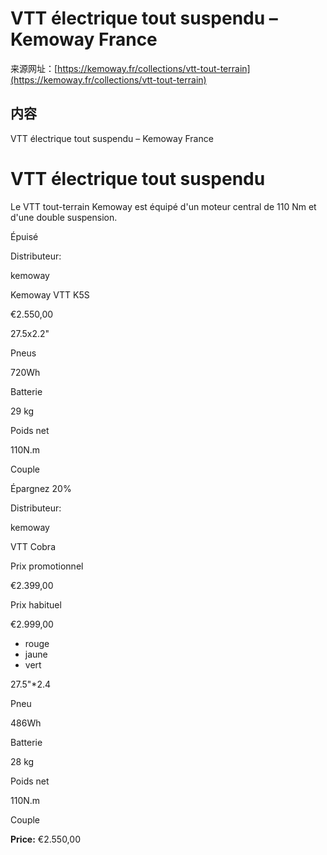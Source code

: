 # VTT électrique tout suspendu – Kemoway France

来源网址：[https://kemoway.fr/collections/vtt-tout-terrain](https://kemoway.fr/collections/vtt-tout-terrain)

## 内容

<link rel="stylesheet" href="/assets/css/markdown.css">

VTT électrique tout suspendu – Kemoway France

# VTT électrique tout suspendu

Le VTT tout-terrain Kemoway est équipé d'un moteur central de 110 Nm et d'une double suspension.

Épuisé

Distributeur:

kemoway

Kemoway VTT K5S

€2.550,00

27.5x2.2"

Pneus

720Wh

Batterie

29 kg

Poids net

110N.m

Couple

Épargnez 20%

Distributeur:

kemoway

VTT Cobra

Prix promotionnel

€2.399,00

Prix habituel

€2.999,00

- rouge
- jaune
- vert

27.5"*2.4

Pneu

486Wh

Batterie

28 kg

Poids net

110N.m

Couple

**Price:** €2.550,00
